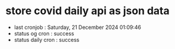 # store covid daily api as json data

- last cronjob : Saturday, 21 December 2024 01:09:46
- status og cron : success
- status daily cron : success
      
      